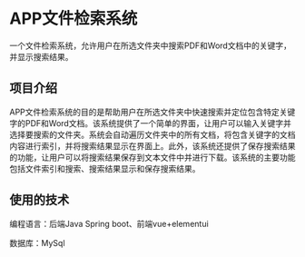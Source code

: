 # APP文件检索系统 

一个文件检索系统，允许用户在所选文件夹中搜索PDF和Word文档中的关键字，并显示搜索结果。

## 项目介绍

APP文件检索系统的目的是帮助用户在所选文件夹中快速搜索并定位包含特定关键字的PDF和Word文档。该系统提供了一个简单的界面，让用户可以输入关键字并选择要搜索的文件夹。系统会自动遍历文件夹中的所有文档，将包含关键字的文档内容进行索引，并将搜索结果显示在界面上。此外，该系统还提供了保存搜索结果的功能，让用户可以将搜索结果保存到文本文件中并进行下载。该系统的主要功能包括文件索引和搜索、搜索结果显示和保存搜索结果。

## 使用的技术

编程语言：后端Java Spring boot、前端vue+elementui

数据库：MySql



 

 



 

 



 